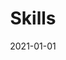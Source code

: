 ---
title: "Skills"
date: 2021-01-01
summary: "A collection of thoughts and articles at different development stages"
---